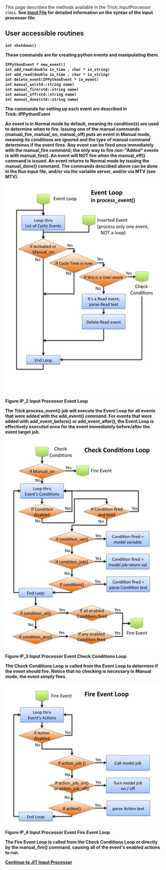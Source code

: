 
This page describes the methods available in the Trick::InputProcessor class.
<b>See [Input File](../running_a_simulation/Input-File) for detailed information on the syntax of the input processor file.

## User accessible routines

```
int shutdown()
```

These commands are for creating python events and manipulating them.

```
IPPythonEvent * new_event()
int add_read(double in_time , char * in_string)
int add_read(double in_time , char * in_string)
int delete_event(IPPythonEvent * in_event)
int manual_on(std::string name)
int manual_fire(std::string name)
int manual_off(std::string name)
int manual_done(std::string name)
```

The commands for setting up each event are described in Trick::IPPythonEvent

An event is in Normal mode by default, meaning its condition(s) are used to determine when to fire. Issuing one of the manual commands (manual_fire, 
manual_on, manual_off) puts an event in Manual mode, meaning its conditions are ignored and the type of manual command determines if the event fires.
Any event can be fired once immediately with the manual_fire command; the only way to fire non-"Added" events is with manual_fire().
An event will NOT fire when the manual_off() command is issued. An event returns to Normal mode by issuing the manual_done() command.
The commands described above can be done in the Run input file, and/or via the variable server, and/or via MTV (see MTV).

![Event Loop](images/event_loop.jpg)

<b>Figure IP_2 Input Processor Event Loop</b>

The Trick process_event() job will execute the Event Loop for all events that were added with the add_event() command. For events that were added with
add_event_before() or add_event_after(), the Event Loop is effectively executed once for the event immediately before/after the event target job.

![Check_Conditions](images/check_conditions.jpg)

<b>Figure IP_3 Input Processor Event Check Conditions Loop</b>

The Check Conditions Loop is called from the Event Loop to determine if the event should fire. Notice that no checking is necessary in Manual mode, the event
simply fires.

![Fire_Event](images/fire_event.jpg)

<b>Figure IP_4 Input Processor Event Fire Event Loop</b>

The Fire Event Loop is called from the Check Conditions Loop or directly by the manual_fire() command, causing all of the event's enabled actions to run.

[Continue to JIT Input Processor](JIT-Input-Processor)
